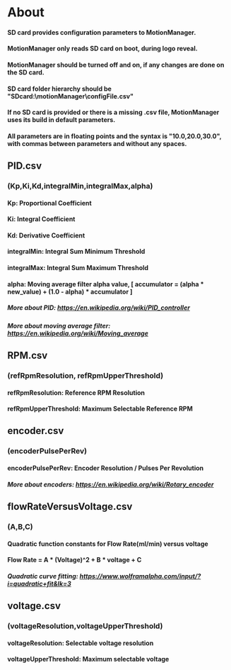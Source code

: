 # About
#### SD card provides configuration parameters to MotionManager.
#### MotionManager only reads SD card on boot, during logo reveal.
#### MotionManager should be turned off and on, if any changes are done on the SD card.
#### SD card folder hierarchy should be "SDcard:\motionManager\configFile.csv"
#### If no SD card is provided or there is a missing .csv file, MotionManager uses its build in default parameters.
#### All parameters are in floating points and the syntax is "10.0,20.0,30.0", with commas between parameters and without any spaces.


## PID.csv

### (Kp,Ki,Kd,integralMin,integralMax,alpha)
#### Kp: Proportional Coefficient
#### Ki: Integral Coefficient
#### Kd: Derivative Coefficient
#### integralMin: Integral Sum Minimum Threshold
#### integralMax: Integral Sum Maximum Threshold
#### alpha: Moving average filter alpha value, [ accumulator = (alpha * new_value) + (1.0 - alpha) * accumulator ]

##### More about PID: https://en.wikipedia.org/wiki/PID_controller
##### More about moving average filter: https://en.wikipedia.org/wiki/Moving_average

## RPM.csv

### (refRpmResolution, refRpmUpperThreshold)
#### refRpmResolution: Reference RPM Resolution
#### refRpmUpperThreshold: Maximum Selectable Reference RPM

## encoder.csv

### (encoderPulsePerRev)
#### encoderPulsePerRev: Encoder Resolution / Pulses Per Revolution

##### More about encoders: https://en.wikipedia.org/wiki/Rotary_encoder

## flowRateVersusVoltage.csv

### (A,B,C)
#### Quadratic function constants for Flow Rate(ml/min) versus voltage
#### Flow Rate = A * (Voltage)^2 + B * voltage + C

##### Quadratic curve fitting: https://www.wolframalpha.com/input/?i=quadratic+fit&lk=3

## voltage.csv

### (voltageResolution,voltageUpperThreshold)
#### voltageResolution: Selectable voltage resolution
#### voltageUpperThreshold: Maximum selectable voltage
